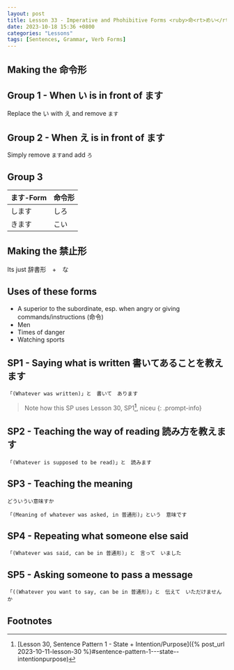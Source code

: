 ```yaml
--- 
layout: post 
title: Lesson 33 - Imperative and Phohibitive Forms <ruby>命<rt>めい</rt>令<rt>れい</rt>形と<rt></rt>禁<rt>きん</rt>止<rt>し</rt>形</ruby>
date: 2023-10-18 15:36 +0800 
categories: "Lessons"
tags: [Sentences, Grammar, Verb Forms]
---
```


## Making the 命令形

## Group 1 - When い is in front of ます
Replace the い with え and remove `ます`

## Group 2 - When え is in front of ます
Simply remove `ます`and add `ろ`

## Group 3

| ます-Form | 命令形 |
| -- | -- |
| します | しろ |
| きます | こい |

## Making the 禁止形
Its just 辞書形　+　な

## Uses of these forms
* A superior to the subordinate, esp. when angry or giving commands/instructions (命令)
* Men
* Times of danger
* Watching sports

## SP1 - Saying what is written 書いてあることを教えます
```
「(Whatever was written)」と　書いて　あります
```
> Note how this SP uses Lesson 30, SP1[^fn1], niceu
{: .prompt-info}

## SP2 - Teaching the way of reading 読み方を教えます
```
「(Whatever is supposed to be read)」と　読みます
```

## SP3 - Teaching the meaning
```
どういうい意味すか

「(Meaning of whatever was asked, in 普通形)」という　意味です
```

## SP4 - Repeating what someone else said
```
「(Whatever was said, can be in 普通形)」と　言って　いました
```

## SP5 - Asking someone to pass a message
```
「((Whatever you want to say, can be in 普通形)」と　伝えて　いただけませんか
```

## Footnotes
[^fn1]: [Lesson 30, Sentence Pattern 1 - State + Intention/Purpose]({% post_url 2023-10-11-lesson-30 %}#sentence-pattern-1---state--intentionpurpose)
